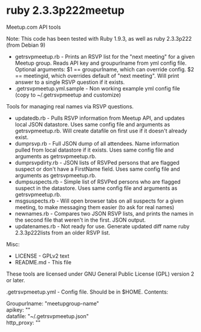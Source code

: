 ruby 2.3.3p222meetup
======

Meetup.com API tools

Note: This code has been tested with Ruby 1.9.3, as well as ruby 2.3.3p222 (from Debian 9)

+ getrsvpmeetup.rb - Prints an RSVP list for the "next meeting" for a given Meetup group. Reads API key and groupurlname from yml config file. Optional arguments: $1 == groupurlname, which can override config. $2 == meetingid, which overrides default of "next meeting". Will print answer to a single RSVP question if it exists.
+ .getrsvpmeetup.yml.sample - Non working example yml config file (copy to ~/.getrsvpmeetup and customize)

Tools for managing real names via RSVP questions.

+ updatedb.rb - Pulls RSVP information from Meetup API, and updates local JSON datastore. Uses same config file and arguments as getrsvpmeetup.rb. Will create datafile on first use if it doesn't already exist.
+ dumprsvp.rb - Full JSON dump of all attendees. Name information pulled from local datastore if it exists. Uses same config file and arguments as getrsvpmeetup.rb.
+ dumprsvpdirty.rb - JSON lists of RSVPed persons that are flagged suspect or don't have a FirstName field. Uses same config file and arguments as getrsvpmeetup.rb.
+ dumpsuspects.rb - Simple list of RSVPed persons who are flagged suspect in the datastore. Uses same config file and arguments as getrsvpmeetup.rb.
+ msgsuspects.rb - Will open browser tabs on all suspects for a given meeting, to make messaging them easier (to ask for real names)
+ newnames.rb - Compares two JSON RSVP lists, and prints the names in the second file that weren't in the first. JSON output.
+ updatenames.rb - Not ready for use. Generate updated diff name ruby 2.3.3p222lists from an older RSVP list.

Misc:

+ LICENSE - GPLv2 text
+ README.md - This file

These tools are licensed under GNU General Public License (GPL) version 2 or later.

.getrsvpmeetup.yml - Config file. Should be in $HOME. Contents:

  Groupurlname:  "meetupgroup-name"  
  apikey: ""  
  datafile: "~/.getrsvpmeetup.json"  
  http_proxy: ""  
